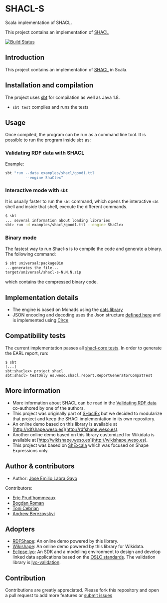 # SHACL-S

Scala implementation of SHACL.

This project contains an implementation of
[SHACL](http://w3c.github.io/data-shapes/shacl/) 

[![Build Status](https://travis-ci.org/weso/shacl-s.svg?branch=master)](https://travis-ci.org/weso/shacl-s)

## Introduction

This project contains an implementation of [SHACL](https://www.w3.org/TR/shacl/) in Scala.

## Installation and compilation

The project uses [sbt](http://www.scala-sbt.org/) for compilation as well as Java 1.8.

* `sbt test` compiles and runs the tests

## Usage

Once compiled, the program can be run as a command line tool.
It is possible to run the program inside `sbt` as:

### Validating RDF data with SHACL

Example:

```sh
sbt "run --data examples/shacl/good1.ttl 
         --engine ShaClex"
```

### Interactive mode with `sbt`

It is usually faster to run the `sbt` command, which opens the interactive `sbt` shell and inside that shell, execute the different commands.

```sh
$ sbt
... several information about loading libraries
sbt> run -d examples/shacl/good1.ttl --engine ShaClex  
```

### Binary mode

The fastest way to run Shacl-s is to compile the code and generate a binary.
The following command:

```sh
$ sbt universal:packageBin
...generates the file...
target/universal/shacl-s-N.N.N.zip
```

which contains the compressed binary code.

## Implementation details

* The engine is based on Monads using the [cats library](http://typelevel.org/cats/)
* JSON encoding and decoding uses the Json structure [defined here](https://shexspec.github.io/spec/) and is implemented using [Circe](https://github.com/travisbrown/circe)

## Compatibility tests

The current implementation passes all [shacl-core tests](https://w3c.github.io/data-shapes/data-shapes-test-suite/). In order to generate the EARL report, run: 
 
```
$ sbt 
[...]
sbt:shaclex> project shacl 
sbt:shacl> testOnly es.weso.shacl.report.ReportGeneratorCompatTest
```
 
## More information

* More information about SHACL can be read in the [Validating RDF data](http://book.validatingrdf.com) co-authored by one of the authors.
* This project was originally part of [SHaclEx](http://shaclex.weso.es) but we decided to modularize that project and keep the SHACl implementation in its own repository.
* An online demo based on this library is available at [http://rdfshape.weso.es](http://rdfshape.weso.es).
* Another online demo based on this library customized for Wikidata is available at [http://wikishape.weso.es](http://wikishape.weso.es).
* This project was based on [ShExcala](http://labra.github.io/ShExcala/) which was focused on Shape Expressions only.

## Author & contributors

* Author: [Jose Emilio Labra Gayo](http://labra.weso.es)

Contributors:

* [Eric Prud'hommeaux](https://www.w3.org/People/Eric/)
* [Bogdan Roman](https://github.com/bogdanromanx)
* [Toni Cebrían](http://www.tonicebrian.com/)
* [Andrew Berezovskyi](https://github.com/berezovskyi)

## Adopters

* [RDFShape](http://rdfshape.weso.es): An online demo powered by this library.
* [Wikishape](http://wikishape.weso.es): An online demo powered by this library for Wikidata.
* [Eclipse lyo](http://www.eclipse.org/lyo/): An SDK and a modelling environment to design and develop linked data applications based on the [OSLC standards](http://open-services.net/). The validation library is [lyo-validation](https://github.com/eclipse/lyo-validation).

## Contribution

Contributions are greatly appreciated.
Please fork this repository and open a
pull request to add more features or [submit issues](https://github.com/labra/shaclex/issues)
